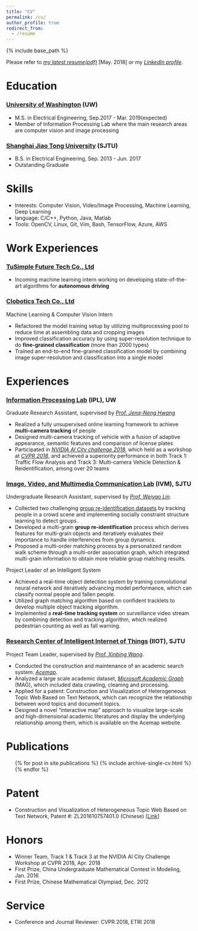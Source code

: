 ```yaml
---
title: "CV"
permalink: /cv/
author_profile: true
redirect_from:
  - /resume
---
```


{% include base_path %}

Please refer to [*my latest resume(pdf)*](http://alexxiao95.github.io/files/resume_Hao.pdf) [May. 2018] or my [*LinkedIn profile*](https://www.linkedin.com/in/hao-xiao-1b1257124/).

Education
======
### [University of Washington](https://www.washington.edu) (UW)
* M.S. in Electrical Engineering, Sep.2017 - Mar. 2019(expected)
* Member of Information Processing Lab where the main research areas are computer vision and image processing

### [Shanghai Jiao Tong University](http://www.sjtu.edu.cn) (SJTU)
* B.S. in Electrical Engineering, Sep. 2013 - Jun. 2017
* Outstanding Graduate


Skills
======
* Interests: Computer Vision, Video/Image Processing, Machine Learning, Deep Learning
* language: C/C++, Python, Java, Matlab
* Tools: OpenCV, Linux, Git, Vim, Bash, TensorFlow, Azure, AWS

Work Experiences
======
### [TuSimple Future Tech Co., Ltd](http://www.tusimple.com/index-en.html)
* Incoming machine learning intern working on developing state-of-the-art algorithms for **autonomous driving**

### [Clobotics Tech Co., Ltd](https://www.clobotics.com)
Machine Learning & Computer Vision Intern

* Refactored the model training setup by utilizing multiprocessing pool to reduce time at assembling data and cropping images
* Improved classification accuracy by using super-resolution technique to do **fine-grained classification** (more than 2000 types)
* Trained an end-to-end fine-grained classification model by combining image super-resolution and classification into a single model
  
Experiences
======

### [Information Processing Lab](http://allison.ee.washington.edu/index_files/Page701.htm) (IPL), UW

Graduate Research Assistant, supervised by [*Prof. Jenq-Neng Hwang*](http://www.ee.washington.edu/people/jenq-neng-hwang/)

* Realized a fully unsupervised online learning framework to achieve **multi-camera tracking** of people
* Designed multi-camera tracking of vehicle with a fusion of adaptive appearance, semantic features and comparison of license plates
* Participated in [*NVIDIA AI City challenge 2018*](), which held as a workshop at [*CVPR 2018*](http://cvpr2018.thecvf.com), and achieved a superiority performance in both Track 1: Traffic Flow Analysis and Track 3: Multi-camera Vehicle Detection & Reidentification, among over 20 teams

### **[Image, Video, and Multimedia Communication Lab](http://ivm.sjtu.edu.cn) (IVM), SJTU**

Undergraduate Research Assistant, supervised by [*Prof. Weiyao Lin*](http://wylin2.vosi.biz).

* Collected two challenging [group re-identification datasets]() by tracking people in a crowd scene and implementing socially constraint structure learning to detect groups.* Developed a multi-grain **group re-identification** process which derives features for multi-grain objects and iteratively evaluates their importance to handle interferences from group dynamics.* Proposed a multi-order matching process by a personalized random walk scheme through a multi-order association graph, which integrated multi-grain information to obtain more reliable group matching results.

Project Leader of an Intelligent System

* Achieved a real-time object detection system by training convolutional neural network and iteratively advancing model performance, which can classify normal people and fallen people.* Utilized graph matching algorithm based on confident tracklets to develop multiple object tracking algorithm.* Implemented a **real-time tracking system** on surveillance video stream by combining detection and tracking algorithm, which realized pedestrian counting as well as fall warning.

### **[Research Center of Intelligent Internet of Things]((http://iiot.sjtu.edu.cn/)) (IIOT), SJTU**

Project Team Leader, supervised by [*Prof. Xinbing Wang*](http://www.cs.sjtu.edu.cn/~wang-xb/).

* Conducted the construction and maintenance of an academic search system: [*Acemap*](http://www.papersbook.org).* Analyzed a large scale academic dataset, [*Microsoft Academic Graph*](https://www.microsoft.com/en-us/research/project/microsoft-academic-graph/) (MAG), which included data crawling, cleaning and processing.
* Applied for a patent: Construction and Visualization of Heterogeneous Topic Web Based on Text Network, which can recognize the relationship between word topics and document topics.* Designed a novel “interactive map” approach to visualize large-scale and high-dimensional academic literatures and display the underlying relationship among them, which is available on the Acemap website.

Publications
======
  <ul>{% for post in site.publications %}
    {% include archive-single-cv.html %}
  {% endfor %}</ul>
  
Patent
======
* Construction and Visualization of Heterogeneous Topic Web Based on Text Network, Patent #: ZL201610757401.0 (Chinese) [[Link](http://www.soopat.com/Patent/201610757401)]
  
Honors
======
* Winner Team, Track 1 & Track 3 at the NVIDIA AI City Challenge Workshop at CVPR 2018, Apr. 2018
* First Prize, China Undergraduate Mathematical Contest in Modeling, Jan. 2016
* First Prize, Chinese Mathematical Olympiad, Dec. 2012

Service
======
* Conference and Journal Reviewer: CVPR 2018, ETRI 2018
